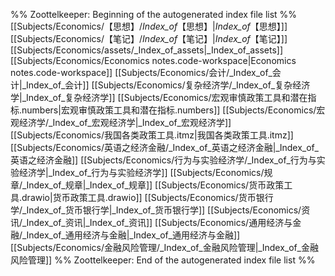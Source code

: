 %% Zoottelkeeper: Beginning of the autogenerated index file list  %%
 [[Subjects/Economics/【思想】/_Index_of_【思想】|_Index_of_【思想】]]
 [[Subjects/Economics/【笔记】/_Index_of_【笔记】|_Index_of_【笔记】]]
 [[Subjects/Economics/assets/_Index_of_assets|_Index_of_assets]]
 [[Subjects/Economics/Economics notes.code-workspace|Economics notes.code-workspace]]
 [[Subjects/Economics/会计/_Index_of_会计|_Index_of_会计]]
 [[Subjects/Economics/复杂经济学/_Index_of_复杂经济学|_Index_of_复杂经济学]]
 [[Subjects/Economics/宏观审慎政策工具和潜在指标.numbers|宏观审慎政策工具和潜在指标.numbers]]
 [[Subjects/Economics/宏观经济学/_Index_of_宏观经济学|_Index_of_宏观经济学]]
 [[Subjects/Economics/我国各类政策工具.itmz|我国各类政策工具.itmz]]
 [[Subjects/Economics/英语之经济金融/_Index_of_英语之经济金融|_Index_of_英语之经济金融]]
 [[Subjects/Economics/行为与实验经济学/_Index_of_行为与实验经济学|_Index_of_行为与实验经济学]]
 [[Subjects/Economics/规章/_Index_of_规章|_Index_of_规章]]
 [[Subjects/Economics/货币政策工具.drawio|货币政策工具.drawio]]
 [[Subjects/Economics/货币银行学/_Index_of_货币银行学|_Index_of_货币银行学]]
 [[Subjects/Economics/资讯/_Index_of_资讯|_Index_of_资讯]]
 [[Subjects/Economics/通用经济与金融/_Index_of_通用经济与金融|_Index_of_通用经济与金融]]
 [[Subjects/Economics/金融风险管理/_Index_of_金融风险管理|_Index_of_金融风险管理]]
%% Zoottelkeeper: End of the autogenerated index file list  %%
